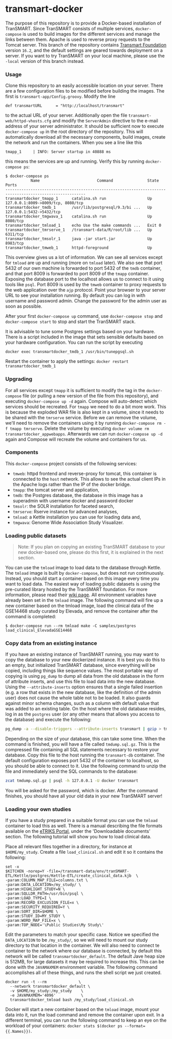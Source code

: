 # transmart-docker

The purpose of this repository is to provide a Docker-based installation of TranSMART. Since TranSMART consists of multiple services, `docker-compose` is used to build images for the different services and manage the links between them. Apache is used to reverse proxy requests to the Tomcat server. This branch of the repository contains [Transmart Foundation](http://transmartfoundation.org/) version `16.2`, and the default settings are geared towards deployment on a server. If you want to try TranSMART on your local machine, please use the `-local` version of this branch instead.

### Usage
Clone this repository to an easily accessible location on your server. There are a few configuration files to be modified before building the images. The first is `transmart-app/Config.groovy`. Modify the line
```
def transmartURL      = "http://localhost/transmart"
```
to the actual URL of your server. Additionally open the file `transmart-web/httpd-vhosts.cfg` and modify the `ServerAdmin` directive to the e-mail address of your server administrator. It should be sufficient now to execute `docker-compose up` in the root directory of the repository. This will automatically download all the necessary components, build images, create the network and run the containers. When you see a line like this

```
tmapp_1     | INFO: Server startup in 40888 ms
```

this means the services are up and running. Verify this by running `docker-compose ps`:

```
$ docker-compose ps
           Name                         Command               State                  Ports
---------------------------------------------------------------------------------------------------------
transmartdocker_tmapp_1      catalina.sh run                  Up       127.0.0.1:8009->8009/tcp, 8080/tcp
transmartdocker_tmdb_1       /usr/lib/postgresql/9.3/bi ...   Up       127.0.0.1:5432->5432/tcp
transmartdocker_tmgwava_1    catalina.sh run                  Up       8080/tcp
transmartdocker_tmload_1     echo Use the make commands ...   Exit 0
transmartdocker_tmrserve_1   /transmart-data/R/root/lib ...   Up       6311/tcp
transmartdocker_tmsolr_1     java -jar start.jar              Up       8983/tcp
transmartdocker_tmweb_1      httpd-foreground                 Up       
```

This overview gives us a lot of information. We can see all services except for `tmload` are up and running (more on `tmload` later). We also see that port 5432 of our own machine is forwarded to port 5432 of the `tmdb` container, and that port 8009 is forwarded to port 8009 of the `tmapp` container. Exposing the database port to the localhost allows us to connect to it using tools like `psql`. Port 8009 is used by the `tmweb` container to proxy requests to the web application over the `ajp` protocol. Point your browser to your server URL to see your installation running. By default you can log in with username and password admin. Change the password for the admin user as soon as possible.

After your first `docker-compose up` command, use `docker-compose stop` and `docker-compose start` to stop and start the TranSMART stack.

It is advisable to tune some Postgres settings based on your hardware. There is a script included in the image that sets sensible defaults based on your hardware configuration. You can run the script by executing
```
docker exec transmartdocker_tmdb_1 /usr/bin/tunepgsql.sh
```
Restart the container to apply the settings:
```docker restart transmartdocker_tmdb_1```

### Upgrading
For all services except `tmapp` it is sufficient to modify the tag in the `docker-compose` file (or pulling a new version of the file from this repository), and executing `docker-compose up -d` again. Compose will auto-detect which services should be recreated. For `tmapp` we need to do a bit more work. This is because the exploded WAR file is also kept in a volume, since it needs to be shared with the `tmrserve` service. Before we can remove the volume, we'll need to remove the containers using it by running `docker-compose rm -f tmapp tmrserve`. Delete the volume by executing `docker volume rm transmartdocker_appwebapps`. Afterwards we can run `docker-compose up -d` again and Compose will recreate the volume and containers for us.

### Components
This `docker-compose` project consists of the following services:
  - `tmweb`: httpd frontend and reverse-proxy for tomcat, this container is connected to the `host` network. This allows to see the actual client IPs in the Apache logs rather than the IP of the docker bridge.
  - `tmapp`: the tomcat server and application,
  - `tmdb`: the Postgres database, the database in this image has a superadmin with username docker and password docker
  - `tmsolr`: the SOLR installation for faceted search,
  - `tmrserve`: Rserve instance for advanced analyses,
  - `tmload`: a Kettle installation you can use for loading data and,
  - `tmgwava`: Genome Wide Association Study Visualizer.

### Loading public datasets

> Note: If you plan on copying an existing TranSMART database to your new docker-based one, please do this first, it is explained in the next section.

You can use the `tmload` image to load data to the database through Kettle. The `tmload` image is built by `docker-compose`, but does not run continuously. Instead, you should start a container based on this image every time you want to load data. The easiest way of loading public datasets is using the pre-curated library hosted by the TranSMART foundation. For more information, please read their [wiki page](https://wiki.transmartfoundation.org/display/transmartwiki/Curated+Data). All environment variables have already been set in the `tmload` image. The following command will fire up a new container based on the tmload image, load the clinical data of the GSE14468 study curated by Elevada, and remove the container after the command is completed:
```
$ docker-compose run --rm tmload make -C samples/postgres load_clinical_ElevadaGSE14468
```

### Copy data from an existing instance

If you have an existing instance of TranSMART running, you may want to copy the database to your new dockerized instance. It is best you do this to an empty, but initialized TranSMART database, since everything will be copied, including things like sequence values. The most portable way of copying is using `pg_dump` to dump all data from the old database in the form of attribute inserts, and use this file to load data into the new database. Using the `--attribute-inserts` option ensures that a single failed insertion (e.g. a row that exists in the new database, like the definition of the admin user) does not cause the whole table not to be loaded. It also guards against minor schema changes, such as a column with default value that was added to an existing table. On the host where the old database resides, log in as the `postgres` user (or any other means that allows you access to the database) and execute the following:

```sh
pg_dump -a --disable-triggers --attribute-inserts transmart | gzip > tmdump.sql.gz
```

Depending on the size of your database, this can take some time. When the command is finished, you will have a file called `tmdump.sql.gz`. This is the compressed file containing all SQL statements necessary to restore your database. Copy this file to the host running the `transmart-db` container. The default configuration exposes port 5432 of the container to localhost, so you should be able to connect to it. Use the following command to unzip the file and immediately send the SQL commands to the database:

```sh
zcat tmdump.sql.gz | psql -h 127.0.0.1 -U docker transmart
```

You will be asked for the password, which is docker. After the command finishes, you should have all your old data in your new TranSMART server!

### Loading your own studies

If you have a study prepared in a suitable format you can use the `tmload` container to load this as well. There is a manual describing the file formats available on the [eTRIKS Portal](https://portal.etriks.org/Portal/), under the 'Downloadable documents' section. The following tutorial will show you how to load clinical data.

Place all relevant files together in a directory, for instance at `$HOME/my_study`. Create a file `load_clinical.sh` and edit it so it contains the following:
```
set -x
$KITCHEN -norep=Y -file=/transmart-data/env/tranSMART-ETL/Kettle/postgres/Kettle-ETL/create_clinical_data.kjb  \
-param:COLUMN_MAP_FILE=columns.txt \
-param:DATA_LOCATION=/my_study/ \
-param:HIGHLIGHT_STUDY=N \
-param:SQLLDR_PATH=/usr/bin/psql \
-param:LOAD_TYPE=I \
-param:RECORD_EXCLUSION_FILE=x \
-param:SECURITY_REQUIRED=Y \
-param:SORT_DIR=$HOME \
-param:STUDY_ID=MY_STUDY \
-param:WORD_MAP_FILE=x \
-param:TOP_NODE='\Public Studies\My Study\'
```
Edit the parameters to match your specific case. Notice we specified the `DATA_LOCATION` to be `/my_study/`, so we will need to mount our study directory to that location in the container. We will also need to connect te container to the network where our database is connected, by default this network will be called `transmartdocker_default`. The default Jave heap size is 512MB, for large datasets it may be required to increase this. This can be done with the `JAVAMAXMEM` environment variable. The following command accomplishes all of these things, and runs the shell script we just created.
```
docker run -t --rm              \
  --network transmartdocker_default \
  -v $HOME/my_study:/my_study    \
  -e JAVAMAXMEM='4096'           \
  transmartdocker_tmload bash /my_study/load_clinical.sh
```
Docker will start a new container based on the `tmload` image, mount your data into it, run the load command and remove the container upon exit. In a different terminal, you can run the following command to keep an eye on the workload of your containers: `docker stats $(docker ps --format={{.Names}})`.
